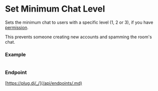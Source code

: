# Set Minimum Chat Level

Sets the minimum chat to users with a specific level (1, 2 or 3), if you have [permission](/api/roles.md).

This prevents someone creating new accounts and spamming the room's chat.

### Example

```js

```

### Endpoint

[https://plug.dj/_/](/api/endpoints/.md)